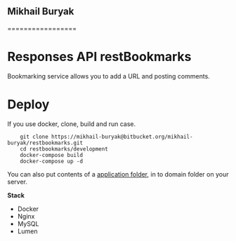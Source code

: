 ## Mikhail Buryak ##
=================

# Responses API restBookmarks
Bookmarking service allows you to add a URL and posting comments.

# Deploy
If you use docker, clone, build and run case.

        git clone https://mikhail-buryak@bitbucket.org/mikhail-buryak/restbookmarks.git
        cd restbookmarks/development
        docker-compose build
        docker-compose up -d

You can also put contents of a [application folder](https://bitbucket.org/mikhail-buryak/restbookmarks/src/47fa60884dcca6b6ca4ba629b45e750f9786dbc8/development/app?at=master), in to domain folder on your server.

**Stack**

* Docker
* Nginx
* MySQL
* Lumen
